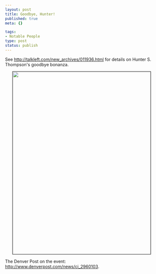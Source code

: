 ```yaml
--- 
layout: post
title: Goodbye, Hunter!
published: true
meta: {}

tags: 
- Notable People
type: post
status: publish
---
```

<p>See <a href="http://talkleft.com/new_archives/011936.html">http://talkleft.com/new_archives/011936.html</a> for details on Hunter S. Thompson's goodbye bonanza.</p>

<center><img src="http://talkleft.com/hunterblastbig.jpg" border="1" width="454" height="600"></center>
<p>The Denver Post on the event: <a href="http://www.denverpost.com/news/ci_2960103">http://www.denverpost.com/news/ci_2960103</a>.</p>
